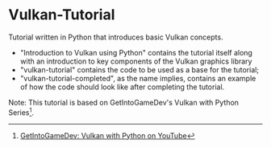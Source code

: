 # Vulkan-Tutorial<br>
Tutorial written in Python that introduces basic Vulkan concepts.<br>
- "Introduction to Vulkan using Python" contains the tutorial itself along with an introduction to key components of the Vulkan graphics library
- "vulkan-tutorial" contains the code to be used as a base for the tutorial;<br>
- "vulkan-tutorial-completed", as the name implies, contains an example of how the code should look like after completing the tutorial.<br>

Note: This tutorial is based on GetIntoGameDev's Vulkan with Python Series[^1].
[^1]:[GetIntoGameDev: Vulkan with Python on YouTube](https://www.youtube.com/playlist?list=PLn3eTxaOtL2M4qgHpHuxY821C_oX0GvM7)
